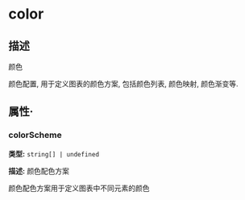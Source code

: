 # color
## 描述
颜色

颜色配置, 用于定义图表的颜色方案, 包括颜色列表, 颜色映射, 颜色渐变等.


## 属性·

### colorScheme

**类型:** `string[] | undefined`

**描述:**
颜色配色方案

颜色配色方案用于定义图表中不同元素的颜色